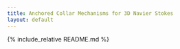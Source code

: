 ```yaml
---
title: Anchored Collar Mechanisms for 3D Navier Stokes
layout: default
---
```


{% include_relative README.md %}
